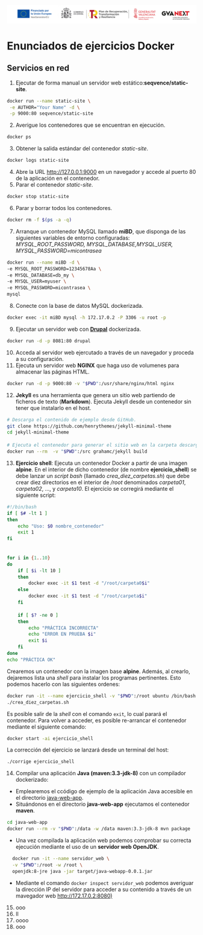 ![Logotipos Fondos Next Generation](../imagenes/Logotipo_ME_FP_GV_FSE.png)
# Enunciados de ejercicios Docker
## Servicios en red
1. Ejecutar de forma manual un servidor web estático:**seqvence/static-site**.
```bash
docker run --name static-site \
 -e AUTHOR="Your Name" -d \
 -p 9000:80 seqvence/static-site
```
2. Averigue los contenedores que se encuentran en ejecución.
```bash
docker ps
```
3. Obtener la salida estándar del contenedor *static-site*.
```bash
docker logs static-site
```
4. Abre la URL http://127.0.0.1:9000 en un navegador y accede al puerto 80 de la aplicación en el contenedor.
5. Parar el contenedor *static-site*.
```bash
docker stop static-site
```
6. Parar y borrar todos los contenedores.
```bash
docker rm -f $(ps -a -q)
```
7. Arranque un contenedor MySQL llamado **miBD**, que disponga de las siguientes variables de entorno configuradas: *MYSQL_ROOT_PASSWORD, MYSQL_DATABASE,MYSQL_USER, MYSQL_PASSWORD=micontrasea*
```bash
docker run --name miBD -d \
-e MYSQL_ROOT_PASSWORD=12345678Aa \
-e MYSQL_DATABASE=db_my \
-e MYSQL_USER=myuser \
-e MYSQL_PASSWORD=micontrasea \
mysql
```
8. Conecte con la base de datos MySQL dockerizada.
```bash
docker exec -it miBD mysql -h 172.17.0.2 -P 3306 -u root -p
```
9.  Ejecutar un servidor web con **[Drupal](https://www.drupal.org/home)** dockerizada.
```bash
docker run -d -p 8081:80 drupal
```
10. Acceda al servidor web ejercutado a través de un navegador y proceda a su configuración.
11. Ejecuta un servidor web **NGINX** que haga uso de volumenes para almacenar las páginas HTML.
```bash
docker run -d -p 9000:80 -v "$PWD":/usr/share/nginx/html nginx
```
12. **Jekyll** es una herramienta que genera un sitio web partiendo de ficheros de texto (**Markdown**). Ejecuta Jekyll desde un contenedor sin tener que instalarlo en el host.
  ```bash
  # Descarga el contenido de ejemplo desde GitHub.
  git clone https://github.com/henrythemes/jekyll-minimal-theme
  cd jekyll-minimal-theme 
  
  # Ejecuta el contenedor para generar el sitio web en la carpeta descargada.
  docker run --rm  -v "$PWD":/src grahamc/jekyll build
  ``` 
13. **Ejercicio shell**: Ejecuta un contenedor Docker a partir de una imagen **alpine**. En el interior de dicho contenedor (de nombre **ejercicio_shell**) se debe lanzar un *script bash* (llamado *crea_diez_carpetas.sh*) que debe crear diez directorios en el interior de */root* denominados *carpeta01*, *carpeta02*, ..., y *carpeta10*. El ejercicio se corregirá mediante el siguiente script:
```bash
#!/bin/bash
if [ $# -lt 1 ]
then
    echo "Uso: $0 nombre_contenedor"
    exit 1
fi


for i in {1..10}
do
    if [ $i -lt 10 ]
    then
        docker exec -it $1 test -d "/root/carpeta0$i"
    else
        docker exec -it $1 test -d "/root/carpeta$i" 
    fi

    if [ $? -ne 0 ]
    then
        echo "PRÁCTICA INCORRECTA"
        echo "ERROR EN PRUEBA $i"
        exit $i
    fi
done
echo "PRÁCTICA OK"
```
Crearemos un contenedor con la imagen base **alpine**. Además, al crearlo, dejaremos lista una *shell* para instalar los programas pertinentes. Esto podemos hacerlo con las siguientes ordenes:
```bash
docker run -it --name ejercicio_shell -v "$PWD":/root ubuntu /bin/bash
./crea_diez_carpetas.sh
```
Es posible salir de la *shell* con el comando `exit`, lo cual parará el contenedor.
Para volver a acceder, es posible re-arrancar el contenedor mediante el siguiente comando:
```bash
docker start -ai ejercicio_shell
```
La corrección del ejercicio se lanzará desde un terminal del host:
```bash
./corrige ejercicio_shell
```
14. Compilar una aplicación **Java (maven:3.3-jdk-8)** con un compilador dockerizado:
  - Emplearemos el ccódigo de ejemplo de la aplicación Java accesible en el directorio  [java-web-app](./java-webapp/).
  - Situándonos en el directorio **java-web-app** ejecutamos el contenedor **maven**.
```bash
cd java-web-app
docker run --rm -v "$PWD":/data -w /data maven:3.3-jdk-8 mvn package
```
  - Una vez compilada la aplicación web podemos comprobar su correcta ejecución mediante el uso de un **servidor web OpenJDK**.
```bash
  docker run -it --name servidor_web \
  -v "$PWD":/root -w /root \
  openjdk:8-jre java -jar target/java-webapp-0.0.1.jar
```
- Mediante el comando `docker inspect servidor_web` podemos averiguar la dirección IP del servidor para acceder a su contenido a través de un mavegador web [http://172.17.0.2:8080)](http://172.17.0.2:8080)
15.  ooo
16.  ll
17. oooo
18. ooo

  


